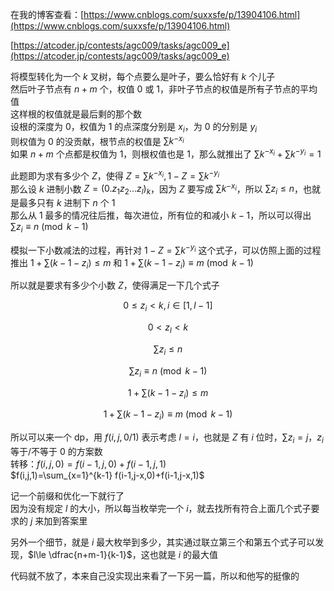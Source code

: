 在我的博客查看：[https://www.cnblogs.com/suxxsfe/p/13904106.html](https://www.cnblogs.com/suxxsfe/p/13904106.html)  

[https://atcoder.jp/contests/agc009/tasks/agc009_e](https://atcoder.jp/contests/agc009/tasks/agc009_e)  

将模型转化为一个 $k$ 叉树，每个点要么是叶子，要么恰好有 $k$ 个儿子  
然后叶子节点有 $n+m$ 个，权值 0 或 1，非叶子节点的权值是所有子节点的平均值  
这样根的权值就是最后剩的那个数  
设根的深度为 $0$，权值为 1 的点深度分别是 $x_i$，为 0 的分别是 $y_i$  
则权值为 0 的没贡献，根节点的权值是 $\sum k^{-x_i}$  
如果 $n+m$ 个点都是权值为 $1$，则根权值也是 $1$，那么就推出了 $\sum k^{-x_i}+\sum k^{-y_i}=1$  

此题即为求有多少个 $Z$，使得 $Z=\sum k^{-x_i},1-Z=\sum k^{-y_i}$  
那么设 $k$ 进制小数 $Z=(0.z_1z_2\ldots z_l)_k$，因为 $Z$ 要写成 $\sum k^{-x_i}$，所以 $\sum z_i\le n$，也就是最多只有 $k$ 进制下 $n$ 个 $1$  
那么从 $1$ 最多的情况往后推，每次进位，所有位的和减小 $k-1$，所以可以得出 $\sum z_i \equiv n \pmod{k-1}$  

模拟一下小数减法的过程，再针对 $1-Z=\sum k^{-y_i}$ 这个式子，可以仿照上面的过程推出 $1+\sum(k-1-z_i)\le m$ 和 $1+\sum(k-1-z_i)\equiv m \pmod{k-1}$  

所以就是要求有多少个小数 $Z$，使得满足一下几个式子  

$$0\le z_i<k,i\in [1,l-1]$$  

$$0<z_l<k$$  

$$\sum z_i\le n$$  

$$\sum z_i \equiv n \pmod{k-1}$$  

$$1+\sum(k-1-z_i)\le m$$  

$$1+\sum(k-1-z_i)\equiv m \pmod{k-1}$$  

所以可以来一个 dp，用 $f(i,j,0/1)$ 表示考虑 $l=i$，也就是 $Z$ 有 $i$ 位时，$\sum z_i=j$，$z_i$ 等于/不等于 $0$ 的方案数  
转移：$f(i,j,0)=f(i-1,j,0)+f(i-1,j,1)$  
$f(i,j,1)=\sum_{x=1}^{k-1} f(i-1,j-x,0)+f(i-1,j-x,1)$  

记一个前缀和优化一下就行了  
因为没有规定 $l$ 的大小，所以每当枚举完一个 $i$，就去找所有符合上面几个式子要求的 $j$ 来加到答案里  

另外一个细节，就是 $i$ 最大枚举到多少，其实通过联立第三个和第五个式子可以发现，$l\le \dfrac{n+m-1}{k-1}$，这也就是 $i$ 的最大值  

代码就不放了，本来自己没实现出来看了一下另一篇，所以和他写的挺像的  